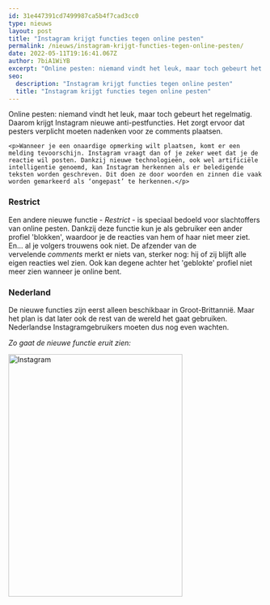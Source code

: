 ```yaml
---
id: 31e447391cd7499987ca5b4f7cad3cc0
type: nieuws
layout: post
title: "Instagram krijgt functies tegen online pesten"
permalink: /nieuws/instagram-krijgt-functies-tegen-online-pesten/
date: 2022-05-11T19:16:41.067Z
author: 7biA1WiYB
excerpt: "Online pesten: niemand vindt het leuk, maar toch gebeurt het regelmatig. Daarom krijgt Instagram nieuwe anti-pestfuncties. Het zorgt ervoor dat pesters verplicht moeten nadenken voor ze comments plaatsen.  "
seo:
  description: "Instagram krijgt functies tegen online pesten"
  title: "Instagram krijgt functies tegen online pesten"
---
```

Online pesten: niemand vindt het leuk, maar toch gebeurt het regelmatig. Daarom krijgt Instagram nieuwe anti-pestfuncties. Het zorgt ervoor dat pesters verplicht moeten nadenken voor ze comments plaatsen.  

    <p>Wanneer je een onaardige opmerking wilt plaatsen, komt er een melding tevoorschijn. Instagram vraagt dan of je zeker weet dat je de reactie wil posten. Dankzij nieuwe technologieën, ook wel artificiële intelligentie genoemd, kan Instagram herkennen als er beledigende teksten worden geschreven. Dit doen ze door woorden en zinnen die vaak worden gemarkeerd als ‘ongepast’ te herkennen.</p>
<h3>Restrict</h3>
<p>Een andere nieuwe functie - <em>Restrict</em> - is speciaal bedoeld voor slachtoffers van online pesten. Dankzij deze functie kun je als gebruiker een ander profiel 'blokken', waardoor je de reacties van hem of haar niet meer ziet. En... al je volgers trouwens ook niet. De afzender van de vervelende <em>comments </em>merkt er niets van, sterker nog: hij of zij blijft alle eigen reacties wel zien. Ook kan degene achter het 'geblokte' profiel niet meer zien wanneer je online bent.</p>
<h3>Nederland</h3>
<p>De nieuwe functies zijn eerst alleen beschikbaar in Groot-Brittannië. Maar het plan is dat later ook de rest van de wereld het gaat gebruiken. Nederlandse Instagramgebruikers moeten dus nog even wachten.</p>
<p><em>Zo gaat de nieuwe functie eruit zien:</em></p>
<p><div class="media media-element-container media-default"><div id="file-537721" class="file file-image file-image-png">

        
  
  <div class="content">
    <img alt="Instagram" title="Instagram" height="479" width="344" class="media-element file-default" data-delta="1" src="https://7dagen.netlify.app/sites/default/files/Schermafbeelding%202019-07-09%20om%2010.07.57.png">  </div>

  
</div>
</div>  
